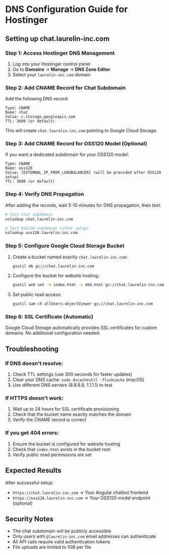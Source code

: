 # DNS Configuration Guide for Hostinger

## Setting up chat.laurelin-inc.com

### Step 1: Access Hostinger DNS Management

1. Log into your Hostinger control panel
2. Go to **Domains** → **Manage** → **DNS Zone Editor**
3. Select your `laurelin-inc.com` domain

### Step 2: Add CNAME Record for Chat Subdomain

Add the following DNS record:

```
Type: CNAME
Name: chat
Value: c.storage.googleapis.com
TTL: 3600 (or default)
```

This will create `chat.laurelin-inc.com` pointing to Google Cloud Storage.

### Step 3: Add CNAME Record for OSS120 Model (Optional)

If you want a dedicated subdomain for your OSS120 model:

```
Type: CNAME
Name: oss120
Value: [EXTERNAL_IP_FROM_LOADBALANCER] (will be provided after OSS120 setup)
TTL: 3600 (or default)
```

### Step 4: Verify DNS Propagation

After adding the records, wait 5-15 minutes for DNS propagation, then test:

```bash
# Test chat subdomain
nslookup chat.laurelin-inc.com

# Test OSS120 subdomain (after setup)
nslookup oss120.laurelin-inc.com
```

### Step 5: Configure Google Cloud Storage Bucket

1. Create a bucket named exactly `chat.laurelin-inc.com`:
   ```bash
   gsutil mb gs://chat.laurelin-inc.com
   ```

2. Configure the bucket for website hosting:
   ```bash
   gsutil web set -m index.html -e 404.html gs://chat.laurelin-inc.com
   ```

3. Set public read access:
   ```bash
   gsutil iam ch allUsers:objectViewer gs://chat.laurelin-inc.com
   ```

### Step 6: SSL Certificate (Automatic)

Google Cloud Storage automatically provides SSL certificates for custom domains. No additional configuration needed.

## Troubleshooting

### If DNS doesn't resolve:
1. Check TTL settings (use 300 seconds for faster updates)
2. Clear your DNS cache: `sudo dscacheutil -flushcache` (macOS)
3. Use different DNS servers (8.8.8.8, 1.1.1.1) to test

### If HTTPS doesn't work:
1. Wait up to 24 hours for SSL certificate provisioning
2. Check that the bucket name exactly matches the domain
3. Verify the CNAME record is correct

### If you get 404 errors:
1. Ensure the bucket is configured for website hosting
2. Check that `index.html` exists in the bucket root
3. Verify public read permissions are set

## Expected Results

After successful setup:
- `https://chat.laurelin-inc.com` → Your Angular chatbot frontend
- `https://oss120.laurelin-inc.com` → Your OSS120 model endpoint (optional)

## Security Notes

- The chat subdomain will be publicly accessible
- Only users with `@laurelin-inc.com` email addresses can authenticate
- All API calls require valid authentication tokens
- File uploads are limited to 1GB per file
